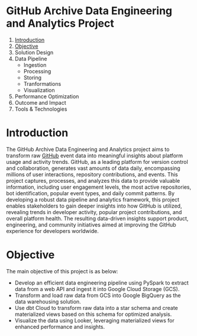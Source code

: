# GitHub Archive Data Engineering and Analytics Project

1. [Introduction](#introduction)
2. [Objective](#objective)
3. Solution Design
4. Data Pipeline
   - Ingestion
   - Processing
   - Storing
   - Tranformations
   - Visualization
5. Performance Optimization
6. Outcome and Impact
7. Tools & Technologies

# Introduction
The GitHub Archive Data Engineering and Analytics project aims to transform raw [GitHub](https://www.gharchive.org/) event data into meaningful insights about platform usage and activity trends. GitHub, as a leading platform for version control and collaboration, generates vast amounts of data daily, encompassing millions of user interactions, repository contributions, and events. This project captures, processes, and analyzes this data to provide valuable information, including user engagement levels, the most active repositories, bot identification, popular event types, and daily commit patterns. By developing a robust data pipeline and analytics framework, this project enables stakeholders to gain deeper insights into how GitHub is utilized, revealing trends in developer activity, popular project contributions, and overall platform health. The resulting data-driven insights support product, engineering, and community initiatives aimed at improving the GitHub experience for developers worldwide.

# Objective
The main objective of this project is as below:
- Develop an efficient data engineering pipeline using PySpark to extract data from a web API and ingest it into Google Cloud Storage (GCS).
- Transform and load raw data from GCS into Google BigQuery as the data warehousing solution.
- Use dbt Cloud to transform raw data into a star schema and create materialized views based on this schema for optimized analysis.
- Visualize the data using Looker, leveraging materialized views for enhanced performance and insights.
